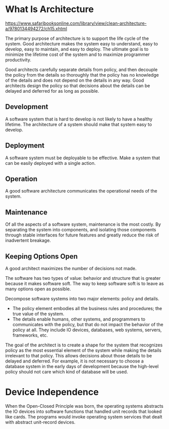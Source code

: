 # What Is Architecture

https://www.safaribooksonline.com/library/view/clean-architecture-a/9780134494272/ch15.xhtml

The primary purpose of architecture is to support the life cycle of the system. Good architecture makes the system easy to understand, easy to develop, easy to maintain, and easy to deploy.
The ultimate goal is to minimize the lifetime cost of the system and to maximize programmer productivity.

Good architects carefully separate details from policy, and then decouple the policy from the details so thoroughly that the policy has no knowledge of the details and does not depend on the details in any way.
Good architects design the policy so that decisions about the details can be delayed and deferred for as long as possible.

## Development

A software system that is hard to develop is not likely to have a healthy lifetime.
The architecture of a system should make that system easy to develop.

## Deployment

A software system must be deployable to be effective.
Make a system that can be easily deployed with a single action.

## Operation

A good software architecture communicates the operational needs of the system.

## Maintenance

Of all the aspects of a software system, maintenance is the most costly.
By separating the system into components, and isolating those components through stable interfaces for future features and greatly reduce the risk of inadvertent breakage.

## Keeping Options Open

A good architect maximizes the number of decisions not made.

The software has two types of value: behavior and structure that is greater because it makes software soft.
The way to keep software soft is to leave as many options open as possible.

Decompose software systems into two major elements: policy and details.
- The policy element embodies all the business rules and procedures; the true value of the system.
- The details enable humans, other systems, and programmers to communicates with the policy, but that do not impact the behavior of the policy at all. They include IO devices, databases, web systems, servers, frameworks, etc.

The goal of the architect is to create a shape for the system that recognizes policy as the most essential element of the system while making the details irrelevant to that policy. This allows decisions about those details to be delayed and deferred. For example, it is not necessary to choose a database system in the early days of development because the high-level policy should not care which kind of database will be used.

# Device Independence

When the Open-Closed Principle was born, the operating systems abstracts the IO devices into software functions that handled unit records that looked like cards. The programs would invoke operating system services that dealt with abstract unit-record devices.
